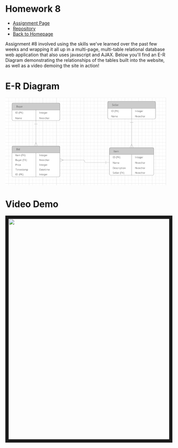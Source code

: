 # Homework 8
* [Assignment Page](http://www.wou.edu/~morses/classes/cs46x/assignments/HW8_1819.html)
* [Repository](https://github.com/jacewoods/CS460/tree/master/homework8)
* [Back to Homepage](https://jacewoods.github.io/)

Assignment #8 involved using the skills we've learned over the past few weeks and wrapping it all up in a multi-page, multi-table relational database web application that also uses javascript and AJAX. Below you'll find an E-R Diagram demonstrating the relationships of the tables built into the website, as well as a video demoing the site in action!

# E-R Diagram

![image text](/CS460/Homework8/hw8ER.PNG "Screenshot of my E-R Diagram")

# Video Demo

<a href="http://www.youtube.com/watch?feature=player_embedded&v=YX5wVbYnCjw
" target="_blank"><img src="http://img.youtube.com/vi/YX5wVbYnCjw/0.jpg" 
width="920" height="690" border="10" /></a>

